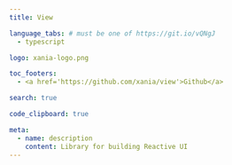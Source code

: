 ```yaml
---
title: View

language_tabs: # must be one of https://git.io/vQNgJ
  - typescript

logo: xania-logo.png

toc_footers:
  - <a href='https://github.com/xania/view'>Github</a>

search: true

code_clipboard: true

meta:
  - name: description
    content: Library for building Reactive UI
---
```

